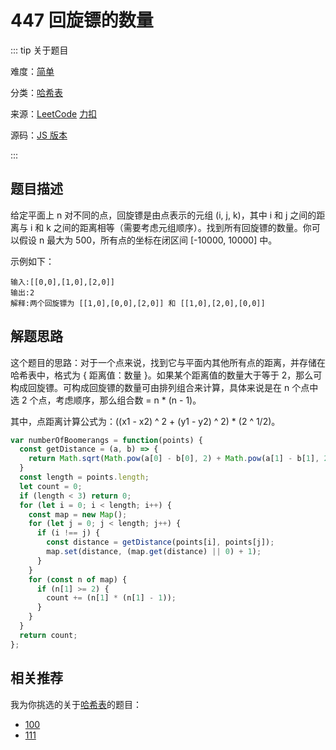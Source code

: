 # 447 回旋镖的数量

::: tip 关于题目

难度：[简单](/solution/easy/)

分类：[哈希表](/art/hash.html)

来源：[LeetCode](https://leetcode.com/problems/number-of-boomerangs/)  [力扣](https://leetcode-cn.com/problems/number-of-boomerangs/)

源码：[JS 版本](https://github.com/swpuLeo/cattle/blob/master/src/easy/NumberOfBoomerangs.js)

:::



## 题目描述

给定平面上 n 对不同的点，回旋镖是由点表示的元组 (i, j, k)，其中 i 和 j 之间的距离与 i 和 k 之间的距离相等（需要考虑元组顺序）。找到所有回旋镖的数量。你可以假设 n 最大为 500，所有点的坐标在闭区间 [-10000, 10000] 中。

示例如下：

```
输入:[[0,0],[1,0],[2,0]]
输出:2
解释:两个回旋镖为 [[1,0],[0,0],[2,0]] 和 [[1,0],[2,0],[0,0]]
```



## 解题思路

这个题目的思路：对于一个点来说，找到它与平面内其他所有点的距离，并存储在哈希表中，格式为 { 距离值：数量 }。如果某个距离值的数量大于等于 2，那么可构成回旋镖。可构成回旋镖的数量可由排列组合来计算，具体来说是在 n 个点中选 2 个点，考虑顺序，那么组合数 = n * (n - 1)。

其中，点距离计算公式为：((x1 - x2) ^ 2 + (y1 - y2) ^ 2) * (2 ^ 1/2)。


```js
var numberOfBoomerangs = function(points) {
  const getDistance = (a, b) => {
    return Math.sqrt(Math.pow(a[0] - b[0], 2) + Math.pow(a[1] - b[1], 2));
  }
  const length = points.length;
  let count = 0;
  if (length < 3) return 0;
  for (let i = 0; i < length; i++) {
    const map = new Map();
    for (let j = 0; j < length; j++) {
      if (i !== j) {
        const distance = getDistance(points[i], points[j]);
        map.set(distance, (map.get(distance) || 0) + 1);
      }
    }
    for (const n of map) {
      if (n[1] >= 2) {
        count += (n[1] * (n[1] - 1));
      }
    }
  }
  return count;
};
```



## 相关推荐

我为你挑选的关于[哈希表](/art/hash.html)的题目：

- [100]()
- [111]()
